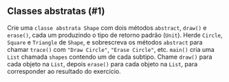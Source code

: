 ## Classes abstratas (#1)

Crie uma `classe abstrata Shape` com dois métodos `abstract`, `draw()` e `erase()`, cada um produzindo o tipo de retorno padrão (`Unit`). Herde `Circle`, `Square` e `Triangle` de `Shape`, e sobrescreva os métodos `abstract` para chamar `trace()` com `"Draw Circle"`, `"Erase Circle"`, etc. `main()` cria uma `List` chamada `shapes` contendo um de cada subtipo. Chame `draw()` para cada objeto na `List`, depois `erase()` para cada objeto na `List`, para corresponder ao resultado do exercício.